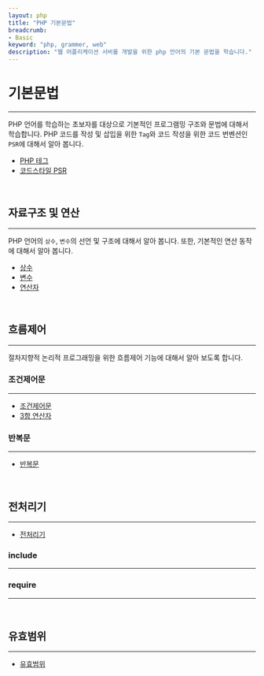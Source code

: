 ```yaml
---
layout: php
title: "PHP 기본문법"
breadcrumb:
- Basic
keyword: "php, grammer, web"
description: "웹 어플리케이션 서버를 개발을 위한 php 언어의 기본 문법을 학습니다."
---
```


# 기본문법
---
PHP 언어를 학습하는 초보자를 대상으로 기본적인 프로그램밍 구조와 문법에 대해서 학습합니다. 
PHP 코드를 작성 및 삽입을 위한 `Tag`와 코드 작성을 위한 코드 번벤션인 `PSR`에 대해서 알아 봅니다.

* [PHP 테그](tag)
* [코드스타일 PSR](psr)

<br>

## 자료구조 및 연산
---
PHP 언어의 `상수`, `변수`의 선언 및 구조에 대해서 알아 봅니다. 또한, 기본적인 연산 동작에 대해서 알아 봅니다. 

* [상수](const)
* [변수](variable)
* [연산자](operator)

<br>

## 흐름제어
---
절차지향적 논리적 프로그래밍을 위한 흐름제어 기능에 대해서 알아 보도록 합니다.  

### 조건제어문
---
* [조건제어문](condition)
* [3항 연산자](condition/ternary)

### 반복문
---
* [반복문](loop)

<br>

## 전처리기
---
* [전처리기](preprocess)

### include
---

### require
---

<br>

## 유효범위
---
* [유효범위](scope)

<br>

